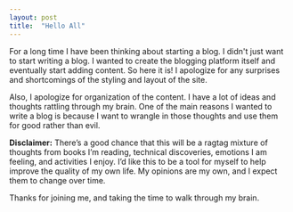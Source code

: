 ```yaml
---
layout: post
title:  "Hello All"
---
```

For a long time I have been thinking about starting a blog.  I didn't just want to start writing a blog.  I wanted to create the blogging platform itself and eventually start adding content.  So here it is!  I apologize for any surprises and shortcomings of the styling and layout of the site.    
 
Also, I apologize for organization of the content.  I have a lot of ideas and thoughts rattling through my brain.  One of the main reasons I wanted to write a blog is because I want to wrangle in those thoughts and use them for good rather than evil.  
 
**Disclaimer:**
There’s a good chance that this will be a ragtag mixture of thoughts from books I’m reading, technical discoveries, emotions I am feeling, and activities I enjoy.  I’d like this to be a tool for myself to help improve the quality of my own life.  My opinions are my own, and I expect them to change over time.  
 
Thanks for joining me, and taking the time to walk through my brain.

